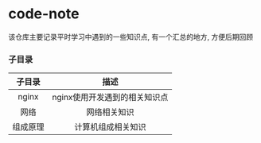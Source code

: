 # code-note

该仓库主要记录平时学习中遇到的一些知识点,  有一个汇总的地方, 方便后期回顾

### 子目录

|  子目录  |             描述              |
| :------: | :---------------------------: |
|  nginx   | nginx使用开发遇到的相关知识点 |
|   网络   |         网络相关知识          |
| 组成原理 |      计算机组成相关知识       |

